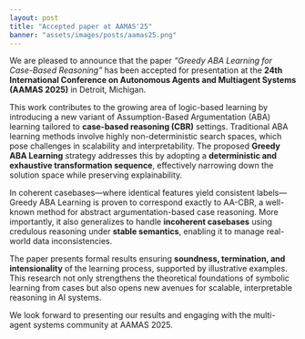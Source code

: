 ```yaml
---
layout: post
title: "Accepted paper at AAMAS'25"
banner: "assets/images/posts/aamas25.png"
---
```


We are pleased to announce that the paper *“Greedy ABA Learning for Case-Based Reasoning”* has been accepted for presentation at the **24th International Conference on Autonomous Agents and Multiagent Systems (AAMAS 2025)** in Detroit, Michigan.

This work contributes to the growing area of logic-based learning by introducing a new variant of Assumption-Based Argumentation (ABA) learning tailored to **case-based reasoning (CBR)** settings. Traditional ABA learning methods involve highly non-deterministic search spaces, which pose challenges in scalability and interpretability. The proposed **Greedy ABA Learning** strategy addresses this by adopting a **deterministic and exhaustive transformation sequence**, effectively narrowing down the solution space while preserving explainability.

In coherent casebases—where identical features yield consistent labels—Greedy ABA Learning is proven to correspond exactly to AA-CBR, a well-known method for abstract argumentation-based case reasoning. More importantly, it also generalizes to handle **incoherent casebases** using credulous reasoning under **stable semantics**, enabling it to manage real-world data inconsistencies.

The paper presents formal results ensuring **soundness, termination, and intensionality** of the learning process, supported by illustrative examples. This research not only strengthens the theoretical foundations of symbolic learning from cases but also opens new avenues for scalable, interpretable reasoning in AI systems.

We look forward to presenting our results and engaging with the multi-agent systems community at AAMAS 2025.

